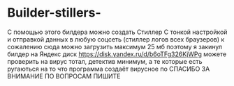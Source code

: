 # Builder-stillers-
С помощью этого билдера можно создать Стиллер С тонкой настройкой и отправкой данных в любую соцсеть (стиллер логов всех браузеров) 
к сожалению сюда можно загрузить максимум 25 мб 
поэтому я закинул билдер на Яндекс диск   https://disk.yandex.ru/d/b6oTFg326KjWPg
можете проверить на вирус тотал, детектив минимум, а те которые есть ругаються на то что программа создаёт вирусное по
СПАСИБО ЗА ВНИМАНИЕ ПО ВОПРОСАМ ПИШИТЕ 
